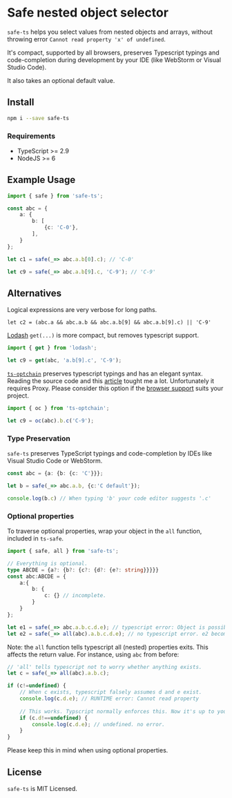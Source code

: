 # Safe nested object selector

`safe-ts` helps you select values from nested objects and arrays,
without throwing error `Cannot read property 'x' of undefined`.

It's compact, 
supported by all browsers, 
 preserves Typescript typings and code-completion during development by your IDE (like WebStorm or Visual Studio Code). 

It also takes an optional default value.

## Install

```bash
npm i --save safe-ts
```

### Requirements

- TypeScript >= 2.9
- NodeJS >= 6

## Example Usage

```typescript
import { safe } from 'safe-ts';

const abc = {
    a: {
        b: [
            {c: 'C-0'}, 
        ],
    }
};

let c1 = safe(_=> abc.a.b[0].c); // 'C-0'

let c9 = safe(_=> abc.a.b[9].c, 'C-9'); // 'C-9'
```
## Alternatives
Logical expressions are very verbose for long paths.
```
let c2 = (abc.a && abc.a.b && abc.a.b[9] && abc.a.b[9].c) || 'C-9'
```
[Lodash](https://lodash.com/) `get(...)` is more compact, 
but removes typescript support.

```typescript
import { get } from 'lodash';

let c9 = get(abc, 'a.b[9].c', 'C-9');
```

[`ts-optchain`](https://www.npmjs.com/package/ts-optchain) preserves typescript typings and has an elegant syntax. 
 Reading the source code and this [article](https://medium.com/inside-rimeto/optional-chaining-in-typescript-622c3121f99b) tought me a lot. 
Unfortunately it requires Proxy. 
Please consider this option if the [browser support](https://caniuse.com/#search=proxy) suits your project.

```typescript
import { oc } from 'ts-optchain';

let c9 = oc(abc).b.c('C-9');
```

### Type Preservation

`safe-ts` preserves TypeScript typings and code-completion by IDEs like Visual Studio Code or WebStorm.

```typescript
const abc = {a: {b: {c: 'C'}}};

let b = safe(_=> abc.a.b, {c:'C default'});

console.log(b.c) // When typing 'b' your code editor suggests '.c'
```

### Optional properties

To traverse optional properties, wrap your object in the `all` function, included in `ts-safe`. 
```typescript
import { safe, all } from 'safe-ts';

// Everything is optional.
type ABCDE = {a?: {b?: {c?: {d?: {e?: string}}}}}
const abc:ABCDE = {
    a:{
        b: {
            c: {} // incomplete.
        }
    }
};

let e1 = safe(_=> abc.a.b.c.d.e); // typescript error: Object is possibly 'undefined'
let e2 = safe(_=> all(abc).a.b.c.d.e); // no typescript error. e2 becomes undefined, as expected.
```

Note: the `all` function tells typescript all (nested) properties exits. 
This affects the return value. For instance, using `abc` from before: 
```typescript
// 'all' tells typescript not to worry whether anything exists.
let c = safe(_=> all(abc).a.b.c);

if (c!=undefined) {
    // When c exists, typescript falsely assumes d and e exist.
    console.log(c.d.e); // RUNTIME error: Cannot read property
    
    // This works. Typscript normally enforces this. Now it's up to you. 
    if (c.d!==undefined) {
        console.log(c.d.e); // undefined. no error.    
    }
}
```
Please keep this in mind when using optional properties.

## License

`safe-ts` is MIT Licensed.

